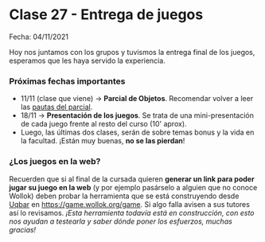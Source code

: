 # Clase 27 - Entrega de juegos

Fecha: 04/11/2021

Hoy nos juntamos con los grupos y tuvismos la entrega final de los juegos, esperamos que les haya servido la experiencia.


### Próximas fechas importantes
- 11/11 (clase que viene) -> **Parcial de Objetos**. Recomendar volver a leer las [pautas del parcial](https://docs.google.com/document/d/1Z4JKRK4F_HavhwBCmfbxcLzsur_Bg-kBK5nW575htms/edit).
- 18/11 -> **Presentación de los juegos**. Se trata de una mini-presentación de cada juego frente al resto del curso (10' aprox).
- Luego, las últimas dos clases, serán de sobre temas bonus y la vida en la facultad. ¡Están muy buenas, **no se las pierdan**!


### ¿Los juegos en la web?

Recuerden que si al final de la cursada quieren **generar un link para poder jugar su juego en la web** (y por ejemplo pasárselo a alguien que no conoce Wollok) deben probar la herramienta que se está construyendo desde [Uqbar](http://uqbar.org/) en https://game.wollok.org/game. Si algo falla avisen a sus tutores así lo revisamos.
_¡Esta herramienta todavía está en construcción, con esto nos ayudan a testearla y saber dónde poner los esfuerzos, muchas gracias!_
